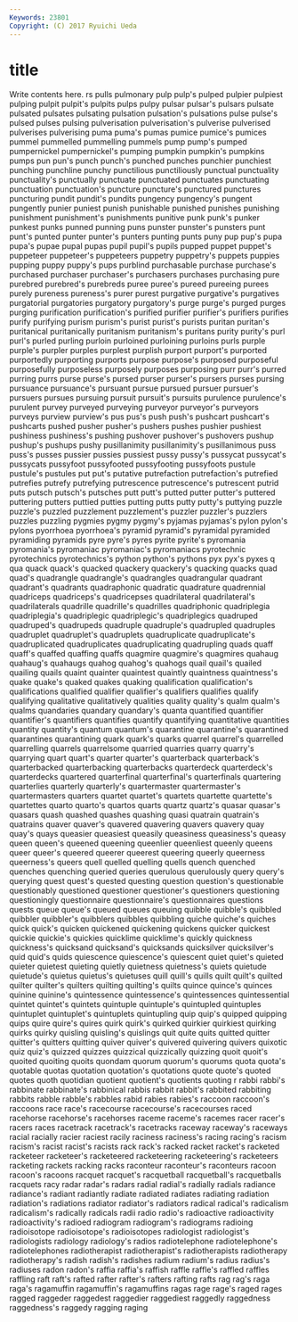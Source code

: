 ```yaml
---
Keywords: 23801 
Copyright: (C) 2017 Ryuichi Ueda
---
```


# title

Write contents here.
rs pulls
pulmonary pulp pulp's pulped pulpier pulpiest pulping pulpit pulpit's pulpits
pulps pulpy pulsar pulsar's pulsars pulsate pulsated pulsates pulsating pulsation
pulsation's pulsations pulse pulse's pulsed pulses pulsing pulverisation pulverisation's pulverise
pulverised pulverises pulverising puma puma's pumas pumice pumice's pumices pummel
pummelled pummelling pummels pump pump's pumped pumpernickel pumpernickel's pumping pumpkin
pumpkin's pumpkins pumps pun pun's punch punch's punched punches punchier
punchiest punching punchline punchy punctilious punctiliously punctual punctuality punctuality's punctually
punctuate punctuated punctuates punctuating punctuation punctuation's puncture puncture's punctured punctures
puncturing pundit pundit's pundits pungency pungency's pungent pungently punier puniest
punish punishable punished punishes punishing punishment punishment's punishments punitive punk
punk's punker punkest punks punned punning puns punster punster's punsters
punt punt's punted punter punter's punters punting punts puny pup
pup's pupa pupa's pupae pupal pupas pupil pupil's pupils pupped
puppet puppet's puppeteer puppeteer's puppeteers puppetry puppetry's puppets puppies pupping
puppy puppy's pups purblind purchasable purchase purchase's purchased purchaser purchaser's
purchasers purchases purchasing pure purebred purebred's purebreds puree puree's pureed
pureeing purees purely pureness pureness's purer purest purgative purgative's purgatives
purgatorial purgatories purgatory purgatory's purge purge's purged purges purging purification
purification's purified purifier purifier's purifiers purifies purify purifying purism purism's
purist purist's purists puritan puritan's puritanical puritanically puritanism puritanism's puritans
purity purity's purl purl's purled purling purloin purloined purloining purloins
purls purple purple's purpler purples purplest purplish purport purport's purported
purportedly purporting purports purpose purpose's purposed purposeful purposefully purposeless purposely
purposes purposing purr purr's purred purring purrs purse purse's pursed
purser purser's pursers purses pursing pursuance pursuance's pursuant pursue pursued
pursuer pursuer's pursuers pursues pursuing pursuit pursuit's pursuits purulence purulence's
purulent purvey purveyed purveying purveyor purveyor's purveyors purveys purview purview's
pus pus's push push's pushcart pushcart's pushcarts pushed pusher pusher's
pushers pushes pushier pushiest pushiness pushiness's pushing pushover pushover's pushovers
pushup pushup's pushups pushy pusillanimity pusillanimity's pusillanimous puss puss's pusses
pussier pussies pussiest pussy pussy's pussycat pussycat's pussycats pussyfoot pussyfooted
pussyfooting pussyfoots pustule pustule's pustules put put's putative putrefaction putrefaction's
putrefied putrefies putrefy putrefying putrescence putrescence's putrescent putrid puts putsch
putsch's putsches putt putt's putted putter putter's puttered puttering putters
puttied putties putting putts putty putty's puttying puzzle puzzle's puzzled
puzzlement puzzlement's puzzler puzzler's puzzlers puzzles puzzling pygmies pygmy pygmy's
pyjamas pyjamas's pylon pylon's pylons pyorrhoea pyorrhoea's pyramid pyramid's pyramidal
pyramided pyramiding pyramids pyre pyre's pyres pyrite pyrite's pyromania pyromania's
pyromaniac pyromaniac's pyromaniacs pyrotechnic pyrotechnics pyrotechnics's python python's pythons pyx
pyx's pyxes q qua quack quack's quacked quackery quackery's quacking
quacks quad quad's quadrangle quadrangle's quadrangles quadrangular quadrant quadrant's quadrants
quadraphonic quadratic quadrature quadrennial quadriceps quadriceps's quadricepses quadrilateral quadrilateral's quadrilaterals
quadrille quadrille's quadrilles quadriphonic quadriplegia quadriplegia's quadriplegic quadriplegic's quadriplegics quadruped
quadruped's quadrupeds quadruple quadruple's quadrupled quadruples quadruplet quadruplet's quadruplets quadruplicate
quadruplicate's quadruplicated quadruplicates quadruplicating quadrupling quads quaff quaff's quaffed quaffing
quaffs quagmire quagmire's quagmires quahaug quahaug's quahaugs quahog quahog's quahogs
quail quail's quailed quailing quails quaint quainter quaintest quaintly quaintness
quaintness's quake quake's quaked quakes quaking qualification qualification's qualifications qualified
qualifier qualifier's qualifiers qualifies qualify qualifying qualitative qualitatively qualities quality
quality's qualm qualm's qualms quandaries quandary quandary's quanta quantified quantifier
quantifier's quantifiers quantifies quantify quantifying quantitative quantities quantity quantity's quantum
quantum's quarantine quarantine's quarantined quarantines quarantining quark quark's quarks quarrel
quarrel's quarrelled quarrelling quarrels quarrelsome quarried quarries quarry quarry's quarrying
quart quart's quarter quarter's quarterback quarterback's quarterbacked quarterbacking quarterbacks quarterdeck
quarterdeck's quarterdecks quartered quarterfinal quarterfinal's quarterfinals quartering quarterlies quarterly quarterly's
quartermaster quartermaster's quartermasters quarters quartet quartet's quartets quartette quartette's quartettes
quarto quarto's quartos quarts quartz quartz's quasar quasar's quasars quash
quashed quashes quashing quasi quatrain quatrain's quatrains quaver quaver's quavered
quavering quavers quavery quay quay's quays queasier queasiest queasily queasiness
queasiness's queasy queen queen's queened queening queenlier queenliest queenly queens
queer queer's queered queerer queerest queering queerly queerness queerness's queers
quell quelled quelling quells quench quenched quenches quenching queried queries
querulous querulously query query's querying quest quest's quested questing question
question's questionable questionably questioned questioner questioner's questioners questioning questioningly questionnaire
questionnaire's questionnaires questions quests queue queue's queued queues queuing quibble
quibble's quibbled quibbler quibbler's quibblers quibbles quibbling quiche quiche's quiches
quick quick's quicken quickened quickening quickens quicker quickest quickie quickie's
quickies quicklime quicklime's quickly quickness quickness's quicksand quicksand's quicksands quicksilver
quicksilver's quid quid's quids quiescence quiescence's quiescent quiet quiet's quieted
quieter quietest quieting quietly quietness quietness's quiets quietude quietude's quietus
quietus's quietuses quill quill's quills quilt quilt's quilted quilter quilter's
quilters quilting quilting's quilts quince quince's quinces quinine quinine's quintessence
quintessence's quintessences quintessential quintet quintet's quintets quintuple quintuple's quintupled quintuples
quintuplet quintuplet's quintuplets quintupling quip quip's quipped quipping quips quire
quire's quires quirk quirk's quirked quirkier quirkiest quirking quirks quirky
quisling quisling's quislings quit quite quits quitted quitter quitter's quitters
quitting quiver quiver's quivered quivering quivers quixotic quiz quiz's quizzed
quizzes quizzical quizzically quizzing quoit quoit's quoited quoiting quoits quondam
quorum quorum's quorums quota quota's quotable quotas quotation quotation's quotations
quote quote's quoted quotes quoth quotidian quotient quotient's quotients quoting
r rabbi rabbi's rabbinate rabbinate's rabbinical rabbis rabbit rabbit's rabbited
rabbiting rabbits rabble rabble's rabbles rabid rabies rabies's raccoon raccoon's
raccoons race race's racecourse racecourse's racecourses raced racehorse racehorse's racehorses
raceme raceme's racemes racer racer's racers races racetrack racetrack's racetracks
raceway raceway's raceways racial racially racier raciest racily raciness raciness's
racing racing's racism racism's racist racist's racists rack rack's racked
racket racket's racketed racketeer racketeer's racketeered racketeering racketeering's racketeers racketing
rackets racking racks raconteur raconteur's raconteurs racoon racoon's racoons racquet
racquet's racquetball racquetball's racquetballs racquets racy radar radar's radars radial
radial's radially radials radiance radiance's radiant radiantly radiate radiated radiates
radiating radiation radiation's radiations radiator radiator's radiators radical radical's radicalism
radicalism's radically radicals radii radio radio's radioactive radioactivity radioactivity's radioed
radiogram radiogram's radiograms radioing radioisotope radioisotope's radioisotopes radiologist radiologist's radiologists
radiology radiology's radios radiotelephone radiotelephone's radiotelephones radiotherapist radiotherapist's radiotherapists radiotherapy
radiotherapy's radish radish's radishes radium radium's radius radius's radiuses radon
radon's raffia raffia's raffish raffle raffle's raffled raffles raffling raft
raft's rafted rafter rafter's rafters rafting rafts rag rag's raga
raga's ragamuffin ragamuffin's ragamuffins ragas rage rage's raged rages ragged
raggeder raggedest raggedier raggediest raggedly raggedness raggedness's raggedy ragging raging
